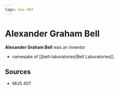 ```yaml
---
tags: mus-407
---
```


# Alexander Graham Bell

**Alexander Graham Bell** was an inventor

- namesake of [[bell-laboratories|Bell Laboratories]]

## Sources

- MUS 407
